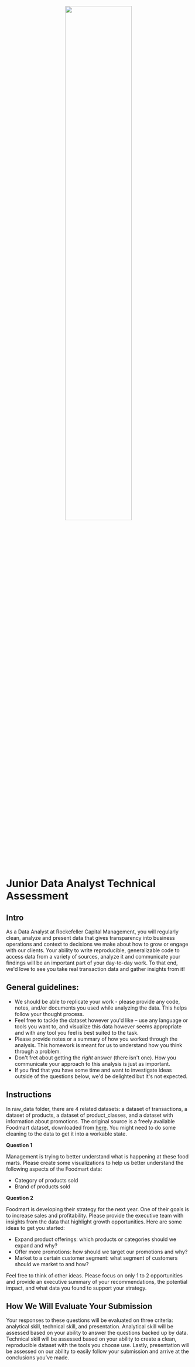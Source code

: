 <center><img src='raw_data/rockcap_logo_black_transp.png' width='60%'></center>

# Junior Data Analyst Technical Assessment 

## Intro

As a Data Analyst at Rockefeller Capital Management, you will regularly clean, analyze and present data that gives transparency into business operations and context to decisions we make about how to grow or engage with our clients. Your ability to write reproducible, generalizable code to access data from a variety of sources, analyze it and communicate your findings will be an important part of your day-to-day work. To that end, we'd love to see you take real transaction data and gather insights from it!

## General guidelines:
- We should be able to replicate your work - please provide any code, notes, and/or documents you used while analyzing the data. This helps follow your thought process.
- Feel free to tackle the dataset however you'd like – use any language or tools you want to, and visualize this data however seems appropriate and with any tool you feel is best suited to the task.
- Please provide notes or a summary of how you worked through the analysis. This homework is meant for us to understand how you think through a problem.
- Don't fret about getting the *right* answer (there isn't one). How you communicate your approach to this analysis is just as important.
- If you find that you have some time and want to investigate ideas outside of the questions below, we'd be delighted but it's not expected.

## Instructions

In raw_data folder, there are 4 related datasets: a dataset of transactions, a dataset of products, a dataset of product_classes, and a dataset with information about promotions. The original source is a freely available Foodmart dataset, downloaded from [here](https://sites.google.com/a/dlpage.phi-integration.com/pentaho/mondrian/mysql-foodmart-database/foodmart_mysql.tar.gz). You might need to do some cleaning to the data to get it into a workable state.

**Question 1**

Management is trying to better understand what is happening at these food marts. Please create some visualizations to help us better understand the following aspects of the Foodmart data:
- Category of products sold
- Brand of products sold

**Question 2**

Foodmart is developing their strategy for the next year. One of their goals is to increase sales and profitability. Please provide the executive team with insights from the data that highlight growth opportunities. Here are some ideas to get you started:

- Expand product offerings: which products or categories should we expand and why?
- Offer more promotions: how should we target our promotions and why?
- Market to a certain customer segment: what segment of customers should we market to and how?

Feel free to think of other ideas. Please focus on only 1 to 2 opportunities and provide an executive summary of your recommendations, the potential impact, and what data you found to support your strategy.

## How We Will Evaluate Your Submission

Your responses to these questions will be evaluated on three criteria: analytical skill, technical skill, and presentation. Analytical skill will be assessed based on your ability to answer the questions backed up by data. Technical skill will be assessed based on your ability to create a clean, reproducible dataset with the tools you choose use. Lastly, presentation will be assessed on our ability to easily follow your submission and arrive at the conclusions you’ve made.
